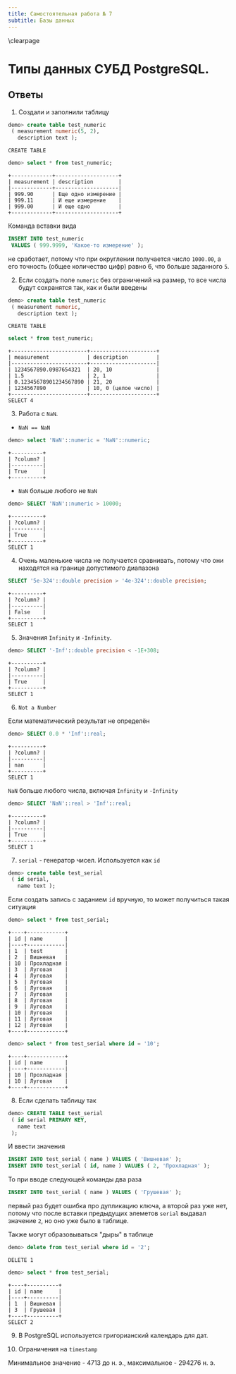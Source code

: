```yaml
---
title: Самостоятельная работа № 7
subtitle: Базы данных
---
```

\clearpage

# Типы данных СУБД PostgreSQL.

## Ответы

1. Создали и заполнили таблицу

```sql
demo> create table test_numeric
 ( measurement numeric(5, 2),
   description text );
```
```
CREATE TABLE
```
```sql
demo> select * from test_numeric;
```
```
+-------------+--------------------+
| measurement | description        |
|-------------+--------------------|
| 999.90      | Еще одно измерение |
| 999.11      | И еще измерение    |
| 999.00      | И еще одно         |
+-------------+--------------------+
```

Команда вставки вида

```sql
INSERT INTO test_numeric
 VALUES ( 999.9999, 'Какое-то измерение' );
```

не сработает, потому что при округлении получается число `1000.00`, а его точность (общее количество цифр) равно 6, что больше заданного `5`.

2. Если создать поле `numeric` без ограничений на размер, то все числа будут сохранятся так, как и были введены

```sql
demo> create table test_numeric
 ( measurement numeric,
   description text );
```
```
CREATE TABLE
```
```sql
select * from test_numeric;
```
```
+------------------------+---------------------+
| measurement            | description         |
|------------------------+---------------------|
| 1234567890.0987654321  | 20, 10              |
| 1.5                    | 2, 1                |
| 0.12345678901234567890 | 21, 20              |
| 1234567890             | 10, 0 (целое число) |
+------------------------+---------------------+
SELECT 4
```

3. Работа с `NaN`.

- `NaN == NaN`

```sql
demo> select 'NaN'::numeric = 'NaN'::numeric;
```
```
+----------+
| ?column? |
|----------|
| True     |
+----------+
```

- `NaN` больше любого не `NaN`

```sql
demo> SELECT 'NaN'::numeric > 10000;
```
```
+----------+
| ?column? |
|----------|
| True     |
+----------+
SELECT 1
```

4. Очень маленькие числа не получается сравнивать, потому что они находятся на границе допустимого диапазона

```sql
SELECT '5e-324'::double precision > '4e-324'::double precision;
```
```
+----------+
| ?column? |
|----------|
| False    |
+----------+
SELECT 1
```

5. Значения `Infinity` и `-Infinity`.

```sql
demo> SELECT '-Inf'::double precision < -1E+308;
```
```
+----------+
| ?column? |
|----------|
| True     |
+----------+
SELECT 1
```

6. `Not a Number`

Если математический результат не определён

```sql
demo> SELECT 0.0 * 'Inf'::real;
```
```
+----------+
| ?column? |
|----------|
| nan      |
+----------+
SELECT 1
```

`NaN` больше любого числа, включая `Infinity` и `-Infinity`

```sql
demo> SELECT 'NaN'::real > 'Inf'::real;
```
```
+----------+
| ?column? |
|----------|
| True     |
+----------+
SELECT 1
```

7. `serial` - генератор чисел. Используется как `id`

```sql
demo> create table test_serial
 ( id serial,
   name text );
```

Если создать запись с заданием `id` вручную, то может получиться такая ситуация

```sql
demo> select * from test_serial;
```
```
+----+------------+
| id | name       |
|----+------------|
| 1  | test       |
| 2  | Вишневая   |
| 10 | Прохладная |
| 3  | Луговая    |
| 4  | Луговая    |
| 5  | Луговая    |
| 6  | Луговая    |
| 7  | Луговая    |
| 8  | Луговая    |
| 9  | Луговая    |
| 10 | Луговая    |
| 11 | Луговая    |
| 12 | Луговая    |
+----+------------+
```

```sql
demo> select * from test_serial where id = '10';
```
```
+----+------------+
| id | name       |
|----+------------|
| 10 | Прохладная |
| 10 | Луговая    |
+----+------------+
```

8. Если сделать таблицу так

```sql
demo> CREATE TABLE test_serial
 ( id serial PRIMARY KEY,
   name text
 );
```

И ввести значения

```sql
INSERT INTO test_serial ( name ) VALUES ( 'Вишневая' );
INSERT INTO test_serial ( id, name ) VALUES ( 2, 'Прохладная' );
```

То при вводе следующей команды два раза

```sql
INSERT INTO test_serial ( name ) VALUES ( 'Грушевая' );
```

первый раз будет ошибка про дупликацию ключа, а второй раз уже нет, потому что после вставки предыдущих элеметов `serial` выдавал значение `2`, но оно уже было в таблице.

Также могут образовываться "дыры" в таблице

```sql
demo> delete from test_serial where id = '2';
```
```
DELETE 1
```
```sql
demo> select * from test_serial;
```
```
+----+----------+
| id | name     |
|----+----------|
| 1  | Вишневая |
| 3  | Грушевая |
+----+----------+
SELECT 2
```

9. В PostgreSQL используется григорианский календарь для дат.

10. Ограничения на `timestamp`

Минимальное значение - 4713 до н. э., максимальное - 294276 н. э.
